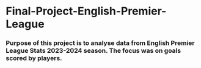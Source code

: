 # Final-Project-English-Premier-League
### Purpose of this project is to analyse data from English Premier League Stats 2023-2024 season. The focus was on goals scored by players.
